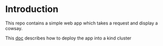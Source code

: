 # Introduction
This repo contains a simple web app which takes a request and display a cowsay.

This [doc](https://hackmd.io/-YoGO4NrQaioK0W5HQXp8Q) describes how to deploy the app into a kind cluster
